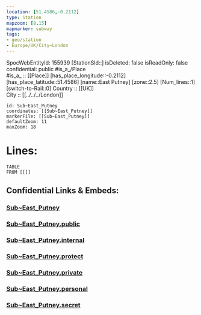 ```yaml
---
location: [51.4586,-0.2112] 
type: Station 
mapzoom: [8,15] 
mapmarker: subway 
tags:
- geo/station
- Europe/UK/City~London
---
```

SpocWebEntityId: 155939
[StationSId::] 
isDeleted: false
isReadOnly: false
confidential: public
#is_a_/Place  
#is_a_ :: [[Place]] 
[has_place_longitude::-0.2112] 
[has_place_latitude::51.4586] 
[name::East Putney] 
[zone::2.5] 
[Num_lines::1] 
[switch-to-Rail::0] 
Country :: [[UK]]  
City :: [[../../../London]]  


```leaflet
id: Sub~East_Putney
coordinates: [[Sub~East_Putney]] 
markerFile: [[Sub~East_Putney]] 
defaultZoom: 11 
maxZoom: 18
```


# Lines: 
```dataview
TABLE 
FROM [[]] 
```


## Confidential Links & Embeds: 

### [Sub~East_Putney](/_Standards/Earth/Continent/Europe/Europe~North/UK/England/Regions~England/London,Greater/cities~GreaterLondon/Underground/Station/Sub~East_Putney.md) 

### [Sub~East_Putney.public](/_public/Earth/Continent/Europe/Europe~North/UK/England/Regions~England/London,Greater/cities~GreaterLondon/Underground/Station/Sub~East_Putney.public.md) 

### [Sub~East_Putney.internal](/_internal/Earth/Continent/Europe/Europe~North/UK/England/Regions~England/London,Greater/cities~GreaterLondon/Underground/Station/Sub~East_Putney.internal.md) 

### [Sub~East_Putney.protect](/_protect/Earth/Continent/Europe/Europe~North/UK/England/Regions~England/London,Greater/cities~GreaterLondon/Underground/Station/Sub~East_Putney.protect.md) 

### [Sub~East_Putney.private](/_private/Earth/Continent/Europe/Europe~North/UK/England/Regions~England/London,Greater/cities~GreaterLondon/Underground/Station/Sub~East_Putney.private.md) 

### [Sub~East_Putney.personal](/_personal/Earth/Continent/Europe/Europe~North/UK/England/Regions~England/London,Greater/cities~GreaterLondon/Underground/Station/Sub~East_Putney.personal.md) 

### [Sub~East_Putney.secret](/_secret/Earth/Continent/Europe/Europe~North/UK/England/Regions~England/London,Greater/cities~GreaterLondon/Underground/Station/Sub~East_Putney.secret.md)


